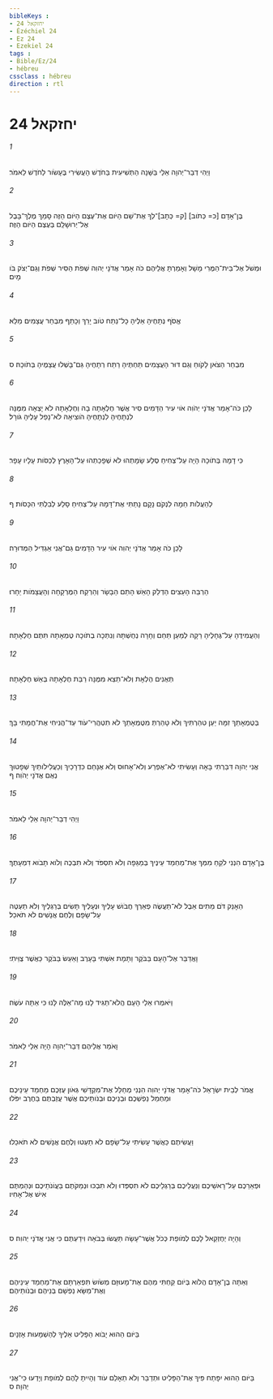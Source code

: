 ```yaml
---
bibleKeys : 
- יחזקאל 24
- Ézéchiel 24
- Ez 24
- Ezekiel 24
tags : 
- Bible/Ez/24
- hébreu
cssclass : hébreu
direction : rtl
---
```


# יחזקאל 24

###### 1
וַיְהִי דְבַר־יְהוָה אֵלַי בַּשָּׁנָה הַתְּשִׁיעִית בַּחֹדֶשׁ הָעֲשִׂירִי בֶּעָשֹׂור לַחֹדֶשׁ לֵאמֹר׃
###### 2
בֶּן־אָדָם [כ= כְּתֹוב] [ק= כְּתָב]־לְךָ אֶת־שֵׁם הַיֹּום אֶת־עֶצֶם הַיֹּום הַזֶּה סָמַךְ מֶלֶךְ־בָּבֶל אֶל־יְרוּשָׁלִַם בְּעֶצֶם הַיֹּום הַזֶּה׃
###### 3
וּמְשֹׁל אֶל־בֵּית־הַמֶּרִי מָשָׁל וְאָמַרְתָּ אֲלֵיהֶם כֹּה אָמַר אֲדֹנָי יְהוִה שְׁפֹת הַסִּיר שְׁפֹת וְגַם־יְצֹק בֹּו מָיִם׃
###### 4
אֱסֹף נְתָחֶיהָ אֵלֶיהָ כָּל־נֵתַח טֹוב יָרֵךְ וְכָתֵף מִבְחַר עֲצָמִים מַלֵּא׃
###### 5
מִבְחַר הַצֹּאן לָקֹוחַ וְגַם דּוּר הָעֲצָמִים תַּחְתֶּיהָ רַתַּח רְתָחֶיהָ גַּם־בָּשְׁלוּ עֲצָמֶיהָ בְּתֹוכָהּ׃ ס
###### 6
לָכֵן כֹּה־אָמַר אֲדֹנָי יְהֹוִה אֹוי עִיר הַדָּמִים סִיר אֲשֶׁר חֶלְאָתָה בָהּ וְחֶלְאָתָהּ לֹא יָצְאָה מִמֶּנָּה לִנְתָחֶיהָ לִנְתָחֶיהָ הֹוצִיאָהּ לֹא־נָפַל עָלֶיהָ גֹּורָל׃
###### 7
כִּי דָמָהּ בְּתֹוכָהּ הָיָה עַל־צְחִיחַ סֶלַע שָׂמָתְהוּ לֹא שְׁפָכַתְהוּ עַל־הָאָרֶץ לְכַסֹּות עָלָיו עָפָר׃
###### 8
לְהַעֲלֹות חֵמָה לִנְקֹם נָקָם נָתַתִּי אֶת־דָּמָהּ עַל־צְחִיחַ סָלַע לְבִלְתִּי הִכָּסֹות׃ ף
###### 9
לָכֵן כֹּה אָמַר אֲדֹנָי יְהוִה אֹוי עִיר הַדָּמִים גַּם־אֲנִי אַגְדִּיל הַמְּדוּרָה׃
###### 10
הַרְבֵּה הָעֵצִים הַדְלֵק הָאֵשׁ הָתֵם הַבָּשָׂר וְהַרְקַח הַמֶּרְקָחָה וְהָעֲצָמֹות יֵחָרוּ׃
###### 11
וְהַעֲמִידֶהָ עַל־גֶּחָלֶיהָ רֵקָה לְמַעַן תֵּחַם וְחָרָה נְחֻשְׁתָּהּ וְנִתְּכָה בְתֹוכָהּ טֻמְאָתָהּ תִּתֻּם חֶלְאָתָהּ׃
###### 12
תְּאֻנִים הֶלְאָת וְלֹא־תֵצֵא מִמֶּנָּה רַבַּת חֶלְאָתָהּ בְּאֵשׁ חֶלְאָתָהּ׃
###### 13
בְּטֻמְאָתֵךְ זִמָּה יַעַן טִהַרְתִּיךְ וְלֹא טָהַרְתְּ מִטֻּמְאָתֵךְ לֹא תִטְהֲרִי־עֹוד עַד־הֲנִיחִי אֶת־חֲמָתִי בָּךְ׃
###### 14
אֲנִי יְהוָה דִּבַּרְתִּי בָּאָה וְעָשִׂיתִי לֹא־אֶפְרַע וְלֹא־אָחוּס וְלֹא אֶנָּחֵם כִּדְרָכַיִךְ וְכַעֲלִילֹותַיִךְ שְׁפָטוּךְ נְאֻם אֲדֹנָי יְהֹוִה׃ ף
###### 15
וַיְהִי דְבַר־יְהוָה אֵלַי לֵאמֹר׃
###### 16
בֶּן־אָדָם הִנְנִי לֹקֵחַ מִמְּךָ אֶת־מַחְמַד עֵינֶיךָ בְּמַגֵּפָה וְלֹא תִסְפֹּד וְלֹא תִבְכֶּה וְלֹוא תָבֹוא דִּמְעָתֶךָ׃
###### 17
הֵאָנֵק דֹּם מֵתִים אֵבֶל לֹא־תַעֲשֶׂה פְאֵרְךָ חֲבֹושׁ עָלֶיךָ וּנְעָלֶיךָ תָּשִׂים בְּרַגְלֶיךָ וְלֹא תַעְטֶה עַל־שָׂפָם וְלֶחֶם אֲנָשִׁים לֹא תֹאכֵל׃
###### 18
וָאֲדַבֵּר אֶל־הָעָם בַּבֹּקֶר וַתָּמָת אִשְׁתִּי בָּעָרֶב וָאַעַשׂ בַּבֹּקֶר כַּאֲשֶׁר צֻוֵּיתִי׃
###### 19
וַיֹּאמְרוּ אֵלַי הָעָם הֲלֹא־תַגִּיד לָנוּ מָה־אֵלֶּה לָּנוּ כִּי אַתָּה עֹשֶׂה׃
###### 20
וָאֹמַר אֲלֵיהֶם דְּבַר־יְהוָה הָיָה אֵלַי לֵאמֹר׃
###### 21
אֱמֹר לְבֵית יִשְׂרָאֵל כֹּה־אָמַר אֲדֹנָי יְהוִה הִנְנִי מְחַלֵּל אֶת־מִקְדָּשִׁי גְּאֹון עֻזְּכֶם מַחְמַד עֵינֵיכֶם וּמַחְמַל נַפְשְׁכֶם וּבְנֵיכֶם וּבְנֹותֵיכֶם אֲשֶׁר עֲזַבְתֶּם בַּחֶרֶב יִפֹּלוּ׃
###### 22
וַעֲשִׂיתֶם כַּאֲשֶׁר עָשִׂיתִי עַל־שָׂפָם לֹא תַעְטוּ וְלֶחֶם אֲנָשִׁים לֹא תֹאכֵלוּ׃
###### 23
וּפְאֵרֵכֶם עַל־רָאשֵׁיכֶם וְנַעֲלֵיכֶם בְּרַגְלֵיכֶם לֹא תִסְפְּדוּ וְלֹא תִבְכּוּ וּנְמַקֹּתֶם בַּעֲוֹנֹתֵיכֶם וּנְהַמְתֶּם אִישׁ אֶל־אָחִיו׃
###### 24
וְהָיָה יְחֶזְקֵאל לָכֶם לְמֹופֵת כְּכֹל אֲשֶׁר־עָשָׂה תַּעֲשׂוּ בְּבֹאָהּ וִידַעְתֶּם כִּי אֲנִי אֲדֹנָי יְהוִה׃ ס
###### 25
וְאַתָּה בֶן־אָדָם הֲלֹוא בְּיֹום קַחְתִּי מֵהֶם אֶת־מָעוּזָּם מְשֹׂושׂ תִּפְאַרְתָּם אֶת־מַחְמַד עֵינֵיהֶם וְאֶת־מַשָּׂא נַפְשָׁם בְּנֵיהֶם וּבְנֹותֵיהֶם׃
###### 26
בַּיֹּום הַהוּא יָבֹוא הַפָּלִיט אֵלֶיךָ לְהַשְׁמָעוּת אָזְנָיִם׃
###### 27
בַּיֹּום הַהוּא יִפָּתַח פִּיךָ אֶת־הַפָּלִיט וּתְדַבֵּר וְלֹא תֵאָלֵם עֹוד וְהָיִיתָ לָהֶם לְמֹופֵת וְיָדְעוּ כִּי־אֲנִי יְהוָה׃ ס
